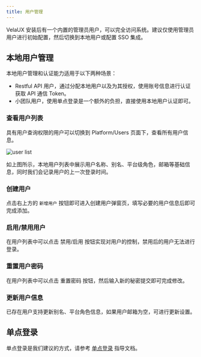 ```yaml
---
title: 用户管理
---
```


VelaUX 安装后有一个内置的管理员用户，可以完全访问系统。建议仅使用管理员用户进行初始配置，然后切换到本地用户或配置 SSO 集成。

## 本地用户管理

本地用户管理和认证能力适用于以下两种场景：

* Restful API 用户，通过分配本地用户以及为其授权，使用账号信息进行认证获取 API 通信 Token。
* 小团队用户，使用单点登录是一个额外的负担，直接使用本地用户认证即可。

### 查看用户列表

具有用户查询权限的用户可以切换到 Platform/Users 页面下，查看所有用户信息。

![user list](https://static.kubevela.net/images/1.3/user-dashboard.jpg)

如上图所示，本地用户列表中展示用户名称、别名、平台级角色，邮箱等基础信息，同时我们会记录用户的上一次登录时间。

### 创建用户

点击右上方的 `新增用户` 按钮即可进入创建用户弹窗页，填写必要的用户信息后即可完成添加。

### 启用/禁用用户

在用户列表中可以点击 禁用/启用 按钮实现对用户的控制，禁用后的用户无法进行登录。

### 重置用户密码

在用户列表中可以点击 重置密码 按钮，然后输入新的秘密提交即可完成修改。

### 更新用户信息

已存在用户支持更新别名、平台角色信息，如果用户邮箱为空，可进行更新设置。

## 单点登录

单点登录是我们建议的方式，请参考 [单点登录](../../../tutorials/sso) 指导文档。
